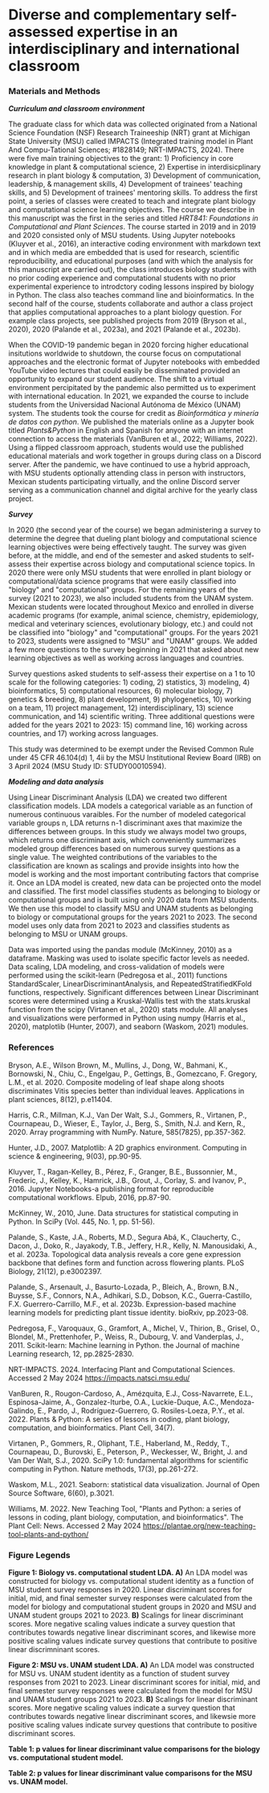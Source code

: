 # Diverse and complementary self-assessed expertise in an interdisciplinary and international classroom

### Materials and Methods

***Curriculum and classroom environment***

The graduate class for which data was collected originated from a National Science Foundation (NSF) Research Traineeship (NRT) grant at Michigan State University (MSU) called IMPACTS (Integrated training model in Plant And Compu-Tational Sciences; \#1828149; NRT-IMPACTS, 2024). There were five main training objectives to the grant: 1) Proficiency in core knowledge in plant & computational science, 2) Expertise in interdisicplinary research in plant biology & computation, 3) Development of communication, leadership, & management skills, 4) Development of trainees' teaching skills, and 5) Development of trainees' mentoring skills. To address the first point, a series of classes were created to teach and integrate plant biology and computational science learning objectives. The course we describe in this manuscript was the first in the series and titled *HRT841: Foundations in Computational and Plant Sciences*. The course started in 2019 and in 2019 and 2020 consisted only of MSU students. Using Jupyter notebooks (Kluyver et al., 2016), an interactive coding environment with markdown text and in which media are embedded that is used for research, scientific reproducibility, and educational purposes (and with which the analysis for this manuscript are carried out), the class introduces biology students with no prior coding experience and computational students with no prior experimental experience to introdctory coding lessons inspired by biology in Python. The class also teaches command line and bioinformatics. In the second half of the course, students collaborate and author a class project that applies computational approaches to a plant biology question. For example class projects, see published projects from 2019 (Bryson et al., 2020), 2020 (Palande et al., 2023a), and 2021 (Palande et al., 2023b). 

When the COVID-19 pandemic began in 2020 forcing higher educational insitutions worldwide to shutdown, the course focus on computational approaches and the electronic format of Jupyter notebooks with embedded YouTube video lectures that could easily be disseminated provided an opportunity to expand our student audience. The shift to a virtual environment percipitated by the pandemic also permitted us to experiment with international education. In 2021, we expanded the course to include students from the Universidad Nacional Autónoma de México (UNAM) system. The students took the course for credit as *Bioinformática y minería de datos con python*. We published the materials online as a Jupyter book titled *Plants&Python* in English and Spanish for anyone with an internet connection to access the materials (VanBuren et al., 2022; Williams, 2022). Using a flipped classroom approach, students would use the published educational materials and work together in groups during class on a Discord server. After the pandemic, we have continued to use a hybrid approach, with MSU students optionally attending class in person with instructors, Mexican students participating virtually, and the online Discord server serving as a communication channel and digital archive for the yearly class project.

***Survey***

In 2020 (the second year of the course) we began administering a survey to determine the degree that dueling plant biology and computational science learning objectives were being effectively taught. The survey was given before, at the middle, and end of the semester and asked students to self-assess their expertise across biology and computational science topics. In 2020 there were only MSU students that were enrolled in plant biology or computational/data science programs that were easily classified into "biology" and "computational" groups. For the remaining years of the survey (2021 to 2023), we also included students from the UNAM system. Mexican students were located throughout Mexico and enrolled in diverse academic programs (for example, animal science, chemistry, epidemiology, medical and veterinary sciences, evolutionary biology, etc.) and could not be classified into "biology" and "computational" groups. For the years 2021 to 2023, students were assigned to "MSU" and "UNAM" groups. We added a few more questions to the survey beginning in 2021 that asked about new learning objectives as well as working across languages and countries.

Survey questions asked students to self-assess their expertise on a 1 to 10 scale for the following categories: 1) coding, 2) statistics, 3) modeling, 4) bioinformatics, 5) computational resources, 6) molecular biology, 7) genetics & breeding, 8) plant development, 9) phylogenetics, 10) working on a team, 11) project management, 12) interdisciplinary, 13) science communication, and 14) scientific writing. Three additional questions were added for the years 2021 to 2023: 15) command line, 16) working across countries, and 17) working across languages.

This study was determined to be exempt under the Revised Common Rule under 45 CFR 46.104(d) 1, 4ii by the MSU Institutional Review Board (IRB) on 3 April 2024 (MSU Study ID: STUDY00010594).

***Modeling and data analysis***

Using Linear Discriminant Analysis (LDA) we created two different classification models. LDA models a categorical variable as an function of numerous continuous varaibles. For the number of modeled categorical variable groups n, LDA returns n-1 discriminant axes that maximize the differences between groups. In this study we always model two groups, which returns one discriminant axis, which conveniently summarizes modeled group differences based on numerous survey questions as a single value. The weighted contributions of the variables to the classification are known as scalings and provide insights into how the model is working and the most important contributing factors that comprise it. Once an LDA model is created, new data can be projected onto the model and classified. The first model classifies students as belonging to biology or computational groups and is built using only 2020 data from MSU students. We then use this model to classify MSU and UNAM students as belonging to biology or computational groups for the years 2021 to 2023. The second model uses only data from 2021 to 2023 and classifies students as belonging to MSU or UNAM groups.

Data was imported using the pandas module (McKinney, 2010) as a dataframe. Masking was used to isolate specific factor levels as needed. Data scaling, LDA modeling, and cross-validation of models were performed using the scikit-learn (Pedregosa et al., 2011) functions StandardScaler, LinearDiscriminantAnalysis, and RepeatedStratifiedKFold functions, respectively. Significant differences between Linear Discriminant scores were determined using a Kruskal-Wallis test with the stats.kruskal function from the scipy (Virtanen et al., 2020) stats module. All analyses and visualizations were performed in Python using numpy (Harris et al., 2020), matplotlib (Hunter, 2007), and seaborn (Waskom, 2021) modules.

### References

Bryson, A.E., Wilson Brown, M., Mullins, J., Dong, W., Bahmani, K., Bornowski, N., Chiu, C., Engelgau, P., Gettings, B., Gomezcano, F. Gregory, L.M., et al. 2020. Composite modeling of leaf shape along shoots discriminates Vitis species better than individual leaves. Applications in plant sciences, 8(12), p.e11404.

Harris, C.R., Millman, K.J., Van Der Walt, S.J., Gommers, R., Virtanen, P., Cournapeau, D., Wieser, E., Taylor, J., Berg, S., Smith, N.J. and Kern, R., 2020. Array programming with NumPy. Nature, 585(7825), pp.357-362.

Hunter, J.D., 2007. Matplotlib: A 2D graphics environment. Computing in science & engineering, 9(03), pp.90-95.

Kluyver, T., Ragan-Kelley, B., Pérez, F., Granger, B.E., Bussonnier, M., Frederic, J., Kelley, K., Hamrick, J.B., Grout, J., Corlay, S. and Ivanov, P., 2016. Jupyter Notebooks-a publishing format for reproducible computational workflows. Elpub, 2016, pp.87-90.

McKinney, W., 2010, June. Data structures for statistical computing in Python. In SciPy (Vol. 445, No. 1, pp. 51-56).

Palande, S., Kaste, J.A., Roberts, M.D., Segura Abá, K., Claucherty, C., Dacon, J., Doko, R., Jayakody, T.B., Jeffery, H.R., Kelly, N. Manousidaki, A., et al. 2023a. Topological data analysis reveals a core gene expression backbone that defines form and function across flowering plants. PLoS Biology, 21(12), p.e3002397.

Palande, S., Arsenault, J., Basurto-Lozada, P., Bleich, A., Brown, B.N., Buysse, S.F., Connors, N.A., Adhikari, S.D., Dobson, K.C., Guerra-Castillo, F.X. Guerrero-Carrillo, M.F., et al. 2023b. Expression-based machine learning models for predicting plant tissue identity. bioRxiv, pp.2023-08.

Pedregosa, F., Varoquaux, G., Gramfort, A., Michel, V., Thirion, B., Grisel, O., Blondel, M., Prettenhofer, P., Weiss, R., Dubourg, V. and Vanderplas, J., 2011. Scikit-learn: Machine learning in Python. the Journal of machine Learning research, 12, pp.2825-2830.

NRT-IMPACTS. 2024. Interfacing Plant and Computational Sciences. Accessed 2 May 2024 https://impacts.natsci.msu.edu/

VanBuren, R., Rougon-Cardoso, A., Amézquita, E.J., Coss-Navarrete, E.L., Espinosa-Jaime, A., Gonzalez-Iturbe, O.A., Luckie-Duque, A.C., Mendoza-Galindo, E., Pardo, J., Rodríguez-Guerrero, G. Rosiles-Loeza, P.Y., et al. 2022. Plants & Python: A series of lessons in coding, plant biology, computation, and bioinformatics. Plant Cell, 34(7).

Virtanen, P., Gommers, R., Oliphant, T.E., Haberland, M., Reddy, T., Cournapeau, D., Burovski, E., Peterson, P., Weckesser, W., Bright, J. and Van Der Walt, S.J., 2020. SciPy 1.0: fundamental algorithms for scientific computing in Python. Nature methods, 17(3), pp.261-272.

Waskom, M.L., 2021. Seaborn: statistical data visualization. Journal of Open Source Software, 6(60), p.3021.

Williams, M. 2022. New Teaching Tool, "Plants and Python: a series of lessons in coding, plant biology, computation, and bioinformatics". The Plant Cell: News. Accessed 2 May 2024 https://plantae.org/new-teaching-tool-plants-and-python/

### Figure Legends

**Figure 1: Biology vs. computational student LDA. A)** An LDA model was constructed for biology vs. computational student identity as a function of MSU student survey responses in 2020. Linear discriminant scores for initial, mid, and final semester survey responses were calculated from the model for biology and computational student groups in 2020 and MSU and UNAM student groups 2021 to 2023. **B)** Scalings for linear discriminant scores. More negative scaling values indicate a survey question that contributes towards negative linear discriminant scores, and likewise more positive scaling values indicate survey questions that contribute to positive linear discrimninant scores.

**Figure 2: MSU vs. UNAM student LDA. A)** An LDA model was constructed for MSU vs. UNAM student identity as a function of student survey responses from 2021 to 2023. Linear discriminant scores for initial, mid, and final semester survey responses were calculated from the model for MSU and UNAM student groups 2021 to 2023. **B)** Scalings for linear discriminant scores. More negative scaling values indicate a survey question that contributes towards negative linear discriminant scores, and likewsie more positive scaling values indicate survey questions that contribute to positive discriminant scores.

**Table 1: p values for linear discriminant value comparisons for the biology vs. computational student model.**

**Table 2: p values for linear discriminant value comparisons for the MSU vs. UNAM model.**
